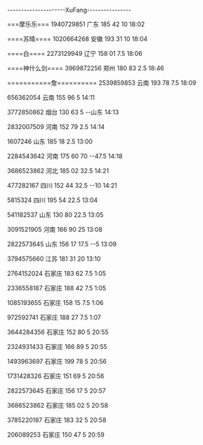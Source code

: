 ---------------------XuFang----------------

===摩乐乐===
1940729851 广东 185 42 10
18:02

====苏晴====
1020664268 安徽 193 31 10
18:04

====白====
2273129949 辽宁 158 01 7.5
18:06

====神什么剑====
3969872256 郑州 180 83 2.5
18:46

===========詹==========
2539859853 云南 193 78 7.5
18:09

​656362054 云南 155 96 5
14:11

3772850862 烟台 130 63 5 --山东
14:13

2832007509 河南 152 79 2.5
14:14

1607246 山东 185 18 2.5
13:00

2284543642 河南 175 60 70  --47.5
14:18

3686523862 河北 185 02 32.5
14:21

477282167 四川 152 44 32.5  --10
14:21

5815324 四川 195 54 22.5
13:04

541182537 山东 130 80 22.5
13:05

3091521905 河南 166 90 25
13:08

2822573645 山东 156 17 17.5  --5
13:09

3794575660 江苏 181 31 20
13:10

2764152024 石家庄 183 62 7.5
1:05

2336558187 石家庄 188 42 7.5
1:05

1085193655 石家庄 158 15 7.5
1:06

972592741 石家庄 188 27 7.5
1:07

3644284356 石家庄 152 80 5
20:55

2324931433 石家庄 166 89 5
20:55

1493963697 石家庄 199 78 5
20:56

1731428326 石家庄 151 69 5
20:56

2822573645 石家庄 156 17 5
20:57

3686523862 石家庄 185 02 5
20:58

3785220187 石家庄 183 32 5
20:58

206089253 石家庄 150 47 5
20:59
